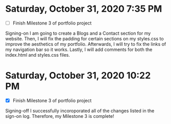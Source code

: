 # Saturday, October 31, 2020 7:35 PM
- [ ] Finish Milestone 3 of portfolio project

Signing-on I am going to create a Blogs and a Contact section for my website. Then, I will fix the padding for certain sections on my 
styles.css to improve the aesthetics of my portfolio. Afterwards, I will try to fix the links of my navigation bar so it works. Lastly, I will add comments for both the index.html and styles.css files.  

# Saturday, October 31, 2020 10:22 PM
- [X] Finish Milestone 3 of portfolio project

Signing-off I successfully incoroporated all of the changes listed in the sign-on log. Therefore, my Milestone 3 is complete!